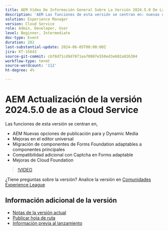 ```yaml
---
title: AEM Vídeo De Información General Sobre La Versión 2024.5.0 De La Versión De
description: 'AEM Las funciones de esta versión se centran en: nuevas opciones de publicación para mejoras de Editor universal de Adobe y Dynamic Media Migración de componentes de Forms Foundation adaptables a componentes principales Compatibilidad adicional con Captcha en mejoras de Forms Cloud Foundation adaptables'
solution: Experience Manager
version: Cloud Service
role: Admin, Developer, User
level: Beginner, Intermediate
doc-type: Event
duration: 282
last-substantial-update: 2024-06-05T00:00:00Z
jira: KT-15643
source-git-commit: cbf8d71cd9d7071ea70907e550ed3e602a026304
workflow-type: tm+mt
source-wordcount: '112'
ht-degree: 4%

---
```



# AEM Actualización de la versión 2024.5.0 de as a Cloud Service

Las funciones de esta versión se centran en,

* AEM Nuevas opciones de publicación para y Dynamic Media
* Mejoras en el editor universal
* Migración de componentes de Forms Foundation adaptables a componentes principales
* Compatibilidad adicional con Captcha en Forms adaptable
* Mejoras de Cloud Foundation

>[!VIDEO](https://video.tv.adobe.com/v/3429503/?learn=on)

¿Tiene preguntas sobre la versión?  Analice la versión en [Comunidades Experience League](https://adobe.ly/44Ofo8H)

## Información adicional de la versión

* [Notas de la versión actual](https://experienceleague.adobe.com/docs/experience-manager-cloud-service/content/release-notes/home.html?lang=es)
* [Publicar hoja de ruta](https://experienceleague.adobe.com/docs/experience-manager-release-information/aem-release-updates/update-releases-roadmap.html?lang=es)
* [Información previa al lanzamiento](https://experienceleague.adobe.com/docs/experience-manager-cloud-service/content/release-notes/prerelease.html)
